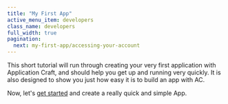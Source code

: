 ```yaml
---
title: "My First App"
active_menu_item: developers
class_name: developers
full_width: true
pagination:
  next: my-first-app/accessing-your-account
---
```


This short tutorial will run through creating your very first application with Application Craft, and should help you get up and running very quickly. It is also designed to show you just how easy it is to build an app with AC.

Now, let's [get started](/developers/documentation/my-first-app/accessing-your-account) and create a really quick and simple App.


